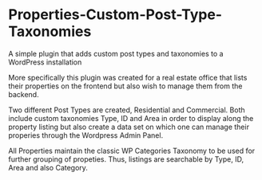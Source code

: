 # Properties-Custom-Post-Type-Taxonomies
A simple plugin that adds custom post types and taxonomies to a WordPress installation

More specifically this plugin was created for a real estate office that lists their properties on the frontend but also wish to manage them from the backend.

Two different Post Types are created, Residential and Commercial. Both include custom taxonomies Type, ID and Area in order to display along the property listing but also create a data set on which one can manage their properies through the Wordpress Admin Panel.

All Properties maintain the classic WP Categories Taxonomy to be used for further grouping of propeties. Thus, listings are  searchable by Type, ID, Area and also Category.
